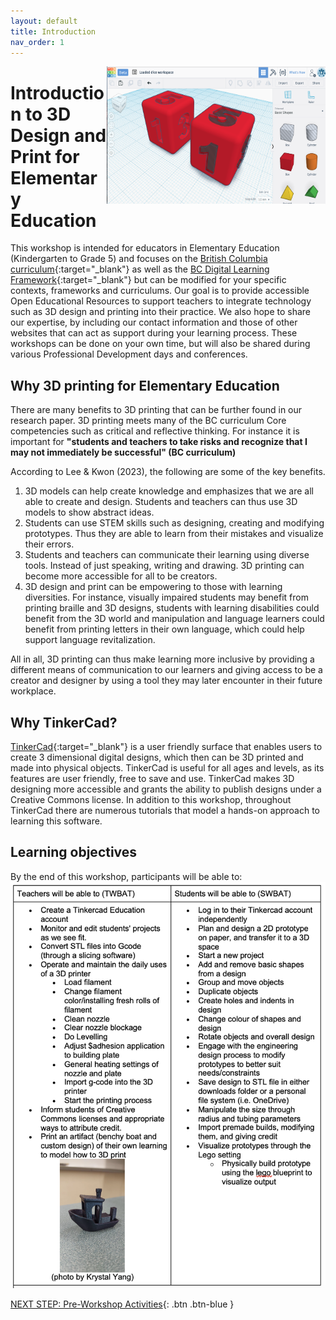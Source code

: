 ```yaml
---
layout: default
title: Introduction 
nav_order: 1
---
```

<img src="images/tinkercad-logo.png" style="float:right;width:350px;height:220px;"> 

# Introduction to 3D Design and Print for Elementary Education
This workshop is intended for educators in Elementary Education (Kindergarten to Grade 5) and focuses on the [British Columbia curriculum](https://curriculum.gov.bc.ca/){:target="_blank"} as well as the [BC Digital Learning Framework](https://www2.gov.bc.ca/assets/gov/education/kindergarten-to-grade-12/teach/teaching-tools/digital-literacy-framework.pdf){:target="_blank"} but can be modified for your specific contexts, frameworks and curriculums. Our goal is to provide accessible Open Educational Resources to support teachers to integrate technology such as 3D design and printing into their practice. We also hope to share our expertise, by including our contact information and those of other websites that can act as support during your learning process. These workshops can be done on your own time, but will also be shared during various Professional Development days and conferences. 

## Why 3D printing for Elementary Education 
There are many benefits to 3D printing that can be further found in our research paper. 3D printing meets many of the BC curriculum Core competencies such as critical and reflective thinking. For instance it is important for **"students and teachers to take risks and recognize that I may not immediately be successful" (BC curriculum)**

According to Lee & Kwon (2023), the following are some of the key benefits.
1. 3D models can help create knowledge and emphasizes that we are all able to create and design. Students and teachers can thus use 3D models to show abstract ideas.
2. Students can use STEM skills such as designing, creating and modifying prototypes. Thus they are able to learn from their mistakes and visualize their errors.
3. Students and teachers can communicate their learning using diverse tools. Instead of just speaking, writing and drawing. 3D printing can become more accessible for all to be creators.
4. 3D design and print can be empowering to those with learning diversities. For instance, visually impaired students may benefit from printing braille and 3D designs, students with learning disabilities could benefit from the 3D world and manipulation and language learners could benefit from printing letters in their own language, which could help support language revitalization.

All in all, 3D printing can thus make learning more inclusive by providing a different means of communication to our learners and giving access to be a creator and designer by using a tool they may later encounter in their future workplace.
  
## Why TinkerCad? 

[TinkerCad](http://tinkercad.com){:target="_blank"} is a user friendly surface that enables users to create 3 dimensional digital designs, which then can be 3D printed and made into physical objects. TinkerCad is useful for all ages and levels, as its features are user friendly, free to save and use. TinkerCad makes 3D designing more accessible and grants the ability to publish designs under a Creative Commons license. In addition to this workshop, throughout TinkerCad there are numerous tutorials that model a hands-on approach to learning this software. 

## Learning objectives
By the end of this workshop, participants will be able to:
![TinkerCad Class Image](images/WBAT2.png)

[NEXT STEP: Pre-Workshop Activities](pre-workshop.html){: .btn .btn-blue }
